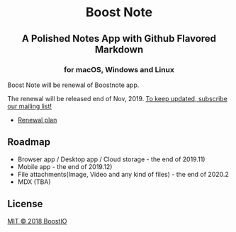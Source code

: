 <h1 align='center'>
  Boost Note
</h1>
<h2 align='center'>A Polished Notes App with Github Flavored Markdown</h2>
<h3 align="center">for macOS, Windows and Linux</h5>

Boost Note will be renewal of Boostnote app.

The renewal will be released end of Nov, 2019. [To keep updated, subscribe our mailing list!](https://boostnote.io/#subscribe)

- [Renewal plan](https://github.com/BoostIO/Boostnote.next/issues/67)

## Roadmap

- Browser app / Desktop app / Cloud storage - the end of 2019.11)
- Mobile app - the end of 2019.12)
- File attachments(Image, Video and any kind of files) - the end of 2020.2
- MDX (TBA)

## License

[MIT © 2018 BoostIO](./LICENSE.md)
